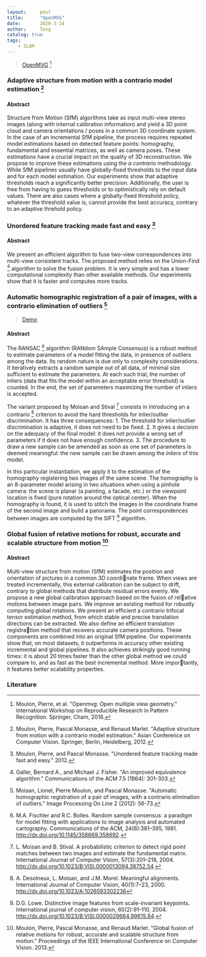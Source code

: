 ```yaml
---
layout:     post
title:      "OpenMVG"
date:       2020-3-14
author:     Tong
catalog: true
tags:
    - SLAM
---
```


> [OpenMVG](https://github.com/openMVG/openMVG) [^Moulon2016]

### Adaptive structure from motion with a contrario model estimation [^Moulon2012a]

#### Abstract

Structure from Motion (SfM) algorithms take as input multi-view stereo images (along with internal calibration information) and yield a 3D point cloud and camera orientations / poses in a common 3D coordinate system. In the case of an incremental SfM pipeline, the process requires repeated model estimations based on detected feature points: homography, fundamental and essential matrices, as well as camera poses. These estimations have a crucial impact on the quality of 3D reconstruction. We propose to improve these estimations using the _a contrario_ methodology. While SfM pipelines usually have globally-fixed thresholds to the input data and for each model estimation. Our experiments show that adaptive thresholds reach a significantly better precision. Additionally, the user is free from having to guess thresholds or to optimistically rely on default values. There are also cases where a globally-fixed threshold policy, whatever the threshold value is, cannot provide the best accuracy, contrary to an adaptive threhold policy.

### Unordered feature tracking made fast and easy [^Moulon2012b]

#### Abstract

We present an efficient algorithm to fuse two-view correspondences into multi-view consistent tracks. The proposed method relies on the Union-Find [^Galler1964] algorithm to solve the fusion problem. It is very simple and has a lower computational complexity than other available methods. Our experiments show that it is faster and computes more tracks.

### Automatic homographic registration of a pair of images, with a contrario elimination of outliers [^Moisan2012]

> [Demo](http://www.ipol.im/pub/art/2012/mmm-oh/?utm_source=doi)

#### Abstract

The RANSAC [^Fischler1981] algorithm (RANdom SAmple Consensus) is a robust method to estimate parameters of a model fitting the data, in presence of outliers among the data. Its random nature is due only to complexity considerations. It iteratively extracts a random sample out of all data, of minimal size sufficient to estimate the parameters. At each such trial, the number of inliers (data that fits the model within an acceptable error threshold) is counted. In the end, the set of parameters maximizing the number of inliers is accepted.

The variant proposed by Moisan and Stival [^Moisan2004] consists in introducing an a contrario [^Desolneux2000] criterion to avoid the hard thresholds for inlier/outlier discrimination. It has three consequences:
    1. The threshold for inlier/outlier discrimination is adaptive, it does not need to be fixed.
    2. It gives a decision on the adequacy of the final model: it does not provide a wrong set of parameters if it does not have enough confidence.
    3. The procedure to draw a new sample can be amended as soon as one set of parameters is deemed meaningful: the new sample can be drawn among the _inliers_ of this model.

In this particular instantiation, we apply it to the estimation of the homography registering two images of the same scene. The homography is an 8-parameter model arising in two situations when using a pinhole camera: the scene is planar (a painting, a facade, etc.) or the viewpoint location is fixed (pure rotation around the optical center). When the homography is found, it is used to stitch the images in the coordinate frame of the second image and build a panorama. The point correspondences between images are computed by the SIFT [^Lowe2004] algorithm.

### Global fusion of relative motions for robust, accurate and scalable structure from motion [^Moulon2013]

#### Abstract

Multi-view structure from motion (SfM) estimates the position and orientation of pictures in a common 3D coordinate frame. When views are treated incrementally, this external calibration can be subject to drift, contrary to global methods that distribute residual errors evenly. We propose a new global calibration approach based on the fusion of relative motions between image pairs. We improve an existing method for robustly computing global rotations. We present an efficient a contrario trifocal tensor estimation method, from which stable and precise translation directions can be extracted. We also define an efficient translation registration method that recovers accurate camera positions. These components are combined into an original SfM pipeline. Our experiments show that, on most datasets, it outperforms in accuracy other existing incremental and global pipelines. It also achieves strikingly good running times: it is about 20 times faster than the other global method we could compare to, and as fast as the best incremental method. More importantly, it features better scalability properties.


### Literature

[^Moulon2016]: Moulon, Pierre, et al. "Openmvg: Open multiple view geometry." International Workshop on Reproducible Research in Pattern Recognition. Springer, Cham, 2016.

[^Moulon2012a]: Moulon, Pierre, Pascal Monasse, and Renaud Marlet. "Adaptive structure from motion with a contrario model estimation." Asian Conference on Computer Vision. Springer, Berlin, Heidelberg, 2012.

[^Moulon2012b]: Moulon, Pierre, and Pascal Monasse. "Unordered feature tracking made fast and easy." 2012.

[^Moisan2012]: Moisan, Lionel, Pierre Moulon, and Pascal Monasse. "Automatic homographic registration of a pair of images, with a contrario elimination of outliers." Image Processing On Line 2 (2012): 56-73.

[^Moulon2013]: Moulon, Pierre, Pascal Monasse, and Renaud Marlet. "Global fusion of relative motions for robust, accurate and scalable structure from motion." Proceedings of the IEEE International Conference on Computer Vision. 2013.

[^Galler1964]: Galler, Bernard A., and Michael J. Fisher. "An improved equivalence algorithm." Communications of the ACM 7.5 (1964): 301-303.

[^Fischler1981]: M.A. Fischler and R.C. Bolles. Random sample consensus: a paradigm for model fitting with applications to image analysis and automated cartography. Communications of the ACM, 24(6):381–395, 1981. http://dx.doi.org/10.1145/358669.358692.

[^Desolneux2000]: A. Desolneux, L. Moisan, and J.M. Morel. Meaningful alignments. International Journal of Computer Vision, 40(1):7–23, 2000. http://dx.doi.org/10.1023/A:1026593302236

[^Moisan2004]: L. Moisan and B. Stival. A probabilistic criterion to detect rigid point matches between two images and estimate the fundamental matrix. International Journal of Computer Vision, 57(3):201–218, 2004. http://dx.doi.org/10.1023/B:VISI.0000013094.38752.54.

[^Lowe2004]: D.G. Lowe. Distinctive image features from scale-invariant keypoints. International journal of computer vision, 60(2):91–110, 2004. http://dx.doi.org/10.1023/B:VISI.0000029664.99615.94.
